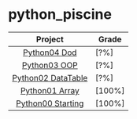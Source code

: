 # python_piscine


<div align="center">

Project|Grade|
:--:|--|
[Python04 Dod](/module04)							|	[?%]|
[Python03 OOP](/module03)							|	[?%]|
[Python02 DataTable](/module02)							|	[?%]|
[Python01 Array](/module01)							|	[100%]|
[Python00 Starting](/module00)							|	[100%]|

</div>
